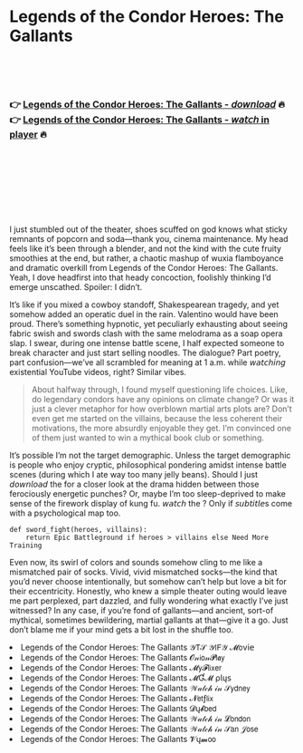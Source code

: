 <h1>Legends of the Condor Heroes: The Gallants</h1>

<br><br><br>

<h3>👉 <a href="https://Jays-mataposttu1976.github.io/thrdcjddnh/">Legends of the Condor Heroes: The Gallants - 𝘥𝘰𝘸𝘯𝘭𝘰𝘢𝘥</a> 🔥<br>
👉 <a href="https://Jays-mataposttu1976.github.io/thrdcjddnh/">Legends of the Condor Heroes: The Gallants - 𝘸𝘢𝘵𝘤𝘩 in player</a> 🔥
</h3>



<br><br><br><br><br><br><br>


I just stumbled out of the theater, shoes scuffed on god knows what sticky remnants of popcorn and soda—thank you, cinema maintenance. My head feels like it’s been through a blender, and not the kind with the cute fruity smoothies at the end, but rather, a chaotic mashup of wuxia flamboyance and dramatic overkill from Legends of the Condor Heroes: The Gallants. Yeah, I dove headfirst into that heady concoction, foolishly thinking I’d emerge unscathed. Spoiler: I didn’t.

It’s like if you mixed a cowboy standoff, Shakespearean tragedy, and yet somehow added an operatic duel in the rain. Valentino would have been proud. There’s something hypnotic, yet peculiarly exhausting about seeing fabric swish and swords clash with the same melodrama as a soap opera slap. I swear, during one intense battle scene, I half expected someone to break character and just start selling noodles. The dialogue? Part poetry, part confusion—we’ve all scrambled for meaning at 1 a.m. while 𝘸𝘢𝘵𝘤𝘩𝘪𝘯𝘨 existential YouTube videos, right? Similar vibes. 

> About halfway through, I found myself questioning life choices. Like, do legendary condors have any opinions on climate change? Or was it just a clever metaphor for how overblown martial arts plots are? Don’t even get me started on the villains, because the less coherent their motivations, the more absurdly enjoyable they get. I’m convinced one of them just wanted to win a mythical book club or something.

It’s possible I’m not the target demographic. Unless the target demographic is people who enjoy cryptic, philosophical pondering amidst intense battle scenes (during which I ate way too many jelly beans). Should I just 𝘥𝘰𝘸𝘯𝘭𝘰𝘢𝘥 the   for a closer look at the drama hidden between those ferociously energetic punches? Or, maybe I’m too sleep-deprived to make sense of the firework display of kung fu. 𝘸𝘢𝘵𝘤𝘩 the  ? Only if 𝘴𝘶𝘣𝘵𝘪𝘵𝘭𝘦s come with a psychological map too.

```
def sword_fight(heroes, villains):
    return Epic Battleground if heroes > villains else Need More Training
```

Even now, its swirl of colors and sounds somehow cling to me like a mismatched pair of socks. Vivid, vivid mismatched socks—the kind that you’d never choose intentionally, but somehow can’t help but love a bit for their eccentricity. Honestly, who knew a simple theater outing would leave me part perplexed, part dazzled, and fully wondering what exactly I’ve just witnessed? In any case, if you’re fond of gallants—and ancient, sort-of mythical, sometimes bewildering, martial gallants at that—give it a go. Just don’t blame me if your mind gets a bit lost in the shuffle too.

<li>Legends of the Condor Heroes: The Gallants 𝒴𝖳𝒮 𝒴𝖨𝖥𝒴 𝓜𝗈ν𝗂𝖾</li>
<li>Legends of the Condor Heroes: The Gallants 𝓞𝓃𝗂𝗈𝓃𝓟𝗅𝖆𝗒</li>
<li>Legends of the Condor Heroes: The Gallants 𝓜𝗒𝓕𝗅𝗂𝗑𝖾𝗋</li>
<li>Legends of the Condor Heroes: The Gallants 𝓜Ɠ𝓜 ρ𝗅ų𝗌</li>
<li>Legends of the Condor Heroes: The Gallants 𝒲𝒶𝓉𝒸𝒽 𝒾𝓃 𝒮𝗒𝖽𝗇𝖾𝗒</li>
<li>Legends of the Condor Heroes: The Gallants 𝓝𝖾𝗍ƒ𝗅𝗂𝗑</li>
<li>Legends of the Condor Heroes: The Gallants 𝓓ų𝓫𝖻𝖾𝖽</li>
<li>Legends of the Condor Heroes: The Gallants 𝒲𝒶𝓉𝒸𝒽 𝒾𝓃 𝓛𝗈𝗇𝖽𝗈𝗇</li>
<li>Legends of the Condor Heroes: The Gallants 𝒲𝒶𝓉𝒸𝒽 𝒾𝓃 𝒮𝖺𝗇 𝒥𝗈𝗌𝖾</li>
<li>Legends of the Condor Heroes: The Gallants 𝓥ų𝓶𝗈𝗈</li>
